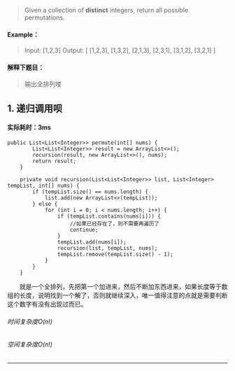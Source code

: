 > Given a collection of **distinct** integers, return all possible permutations.
#### Example：
> Input: [1,2,3]
Output:
[
  [1,2,3],
  [1,3,2],
  [2,1,3],
  [2,3,1],
  [3,1,2],
  [3,2,1]
]

#### 解释下题目：
> 输出全排列喽


## 1. 递归调用呗
#### 实际耗时：3ms
```
public List<List<Integer>> permute(int[] nums) {
        List<List<Integer>> result = new ArrayList<>();
        recursion(result, new ArrayList<>(), nums);
        return result;
    }

    private void recursion(List<List<Integer>> list, List<Integer> tempList, int[] nums) {
        if (tempList.size() == nums.length) {
            list.add(new ArrayList<>(tempList));
        } else {
            for (int i = 0; i < nums.length; i++) {
                if (tempList.contains(nums[i])) {
                    //如果已经存在了，则不需要再遍历了
                    continue;
                }
                tempList.add(nums[i]);
                recursion(list, tempList, nums);
                tempList.remove(tempList.size() - 1);
            }
        }
    }
```
&emsp;&emsp;就是一个全排列，先把第一个加进来，然后不断加东西进来，如果长度等于数组的长度，说明找到一个解了，否则就继续深入，唯一值得注意的点就是需要判断这个数字有没有出现过而已。
###### 时间复杂度O(n!)
###### 空间复杂度O(n!)
---------
